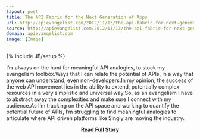 ```yaml
---
layout: post
title: The API Fabric for the Next Generation of Apps
url: http://apievangelist.com/2012/11/13/the-api-fabric-for-next-generation-of-apps/
source: http://apievangelist.com/2012/11/13/the-api-fabric-for-next-generation-of-apps/
domain: apievangelist.com
image: [Image]
---
```

{% include JB/setup %}<p>I&rsquo;m always on the hunt for meaningful API analogies, to stock my evangelism toolbox.Ways that I can relate the potential of APIs, in a way that anyone can understand, even non-developers.In my opinion, the success of the web API movement lies in the ability to extend, potentially complex resources in a very simplistic and universal way.So, as an evangelism I have to abstract away the complexities and make sure I connect with my audience.As I&rsquo;m tracking on the API space and working to quantify the potential future of APIs, I&rsquo;m struggling to find meaningful analogies to articulate where API driven platforms like Singly are moving the industry.</p>
<center><p><a href="http://apievangelist.com/2012/11/13/the-api-fabric-for-next-generation-of-apps/" style='padding:25px; font-sze:18px; font-weight: bold;'>Read Full Story</a></p></center>
